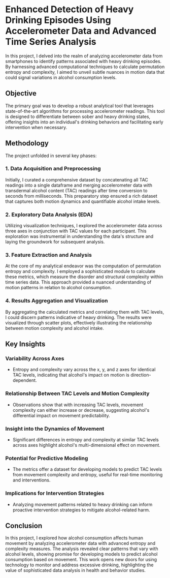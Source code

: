 # Enhanced Detection of Heavy Drinking Episodes Using Accelerometer Data and Advanced Time Series Analysis

In this project, I delved into the realm of analyzing accelerometer data from smartphones to identify patterns associated with heavy drinking episodes. By harnessing advanced computational techniques to calculate permutation entropy and complexity, I aimed to unveil subtle nuances in motion data that could signal variations in alcohol consumption levels.

## Objective
The primary goal was to develop a robust analytical tool that leverages state-of-the-art algorithms for processing accelerometer readings. This tool is designed to differentiate between sober and heavy drinking states, offering insights into an individual's drinking behaviors and facilitating early intervention when necessary.

## Methodology
The project unfolded in several key phases:

### 1. Data Acquisition and Preprocessing
Initially, I curated a comprehensive dataset by concatenating all TAC readings into a single dataframe and merging accelerometer data with transdermal alcohol content (TAC) readings after time conversion to seconds from milliseconds. This preparatory step ensured a rich dataset that captures both motion dynamics and quantifiable alcohol intake levels.

### 2. Exploratory Data Analysis (EDA)
Utilizing visualization techniques, I explored the accelerometer data across three axes in conjunction with TAC values for each participant. This exploration was instrumental in understanding the data's structure and laying the groundwork for subsequent analysis.

### 3. Feature Extraction and Analysis
At the core of my analytical endeavor was the computation of permutation entropy and complexity. I employed a sophisticated module to calculate these metrics, which measure the disorder and structural complexity within time series data. This approach provided a nuanced understanding of motion patterns in relation to alcohol consumption.

### 4. Results Aggregation and Visualization
By aggregating the calculated metrics and correlating them with TAC levels, I could discern patterns indicative of heavy drinking. The results were visualized through scatter plots, effectively illustrating the relationship between motion complexity and alcohol intake.

## Key Insights
### Variability Across Axes
- Entropy and complexity vary across the x, y, and z axes for identical TAC levels, indicating that alcohol's impact on motion is direction-dependent.

### Relationship Between TAC Levels and Motion Complexity
- Observations show that with increasing TAC levels, movement complexity can either increase or decrease, suggesting alcohol's differential impact on movement predictability.

### Insight into the Dynamics of Movement
- Significant differences in entropy and complexity at similar TAC levels across axes highlight alcohol's multi-dimensional effect on movement.

### Potential for Predictive Modeling
- The metrics offer a dataset for developing models to predict TAC levels from movement complexity and entropy, useful for real-time monitoring and interventions.

### Implications for Intervention Strategies
- Analyzing movement patterns related to heavy drinking can inform proactive intervention strategies to mitigate alcohol-related harm.

## Conclusion
In this project, I explored how alcohol consumption affects human movement by analyzing accelerometer data with advanced entropy and complexity measures. The analysis revealed clear patterns that vary with alcohol levels, showing promise for developing models to predict alcohol consumption based on movement. This work opens new doors for using technology to monitor and address excessive drinking, highlighting the value of sophisticated data analysis in health and behavior studies.
